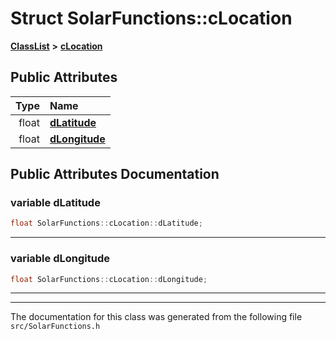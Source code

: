 

# Struct SolarFunctions::cLocation



[**ClassList**](annotated.md) **>** [**cLocation**](structSolarFunctions_1_1cLocation.md)


























## Public Attributes

| Type | Name |
| ---: | :--- |
|  float | [**dLatitude**](#variable-dlatitude)  <br> |
|  float | [**dLongitude**](#variable-dlongitude)  <br> |












































## Public Attributes Documentation




### variable dLatitude 

```C++
float SolarFunctions::cLocation::dLatitude;
```




<hr>



### variable dLongitude 

```C++
float SolarFunctions::cLocation::dLongitude;
```




<hr>

------------------------------
The documentation for this class was generated from the following file `src/SolarFunctions.h`

